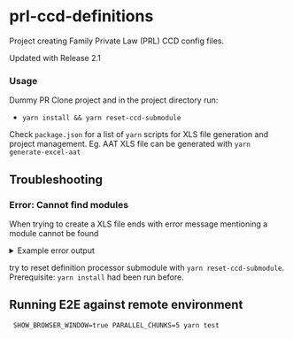 # prl-ccd-definitions

Project creating Family Private Law (PRL) CCD config files.

Updated with Release 2.1


### Usage

Dummy PR
Clone project and in the project directory run:
 - `yarn install && yarn reset-ccd-submodule`

Check `package.json` for a list of `yarn` scripts for XLS file generation and project management. Eg. AAT XLS file can
be generated with `yarn generate-excel-aat`

## Troubleshooting

### Error: Cannot find modules

When trying to create a XLS file ends with error message mentioning a module cannot be found

<details>
  <summary>Example error output</summary>

```sh
yarn run v1.22.5
$ TARGET_ENV=aat CCD_DEF_COS_URL=$npm_package_config_aat_cosUrl CCD_DEF_CCD_URL=$npm_package_config_aat_ccdUrl yarn run generate-excel -e *-prod.json
$ yarn --cwd ccd-definition-processor json2xlsx -D ../definitions/private-law/json -o ../definitions/private-law/xlsx/ccd-config-PRL-${TARGET_ENV:-base}.xlsx -e '*-prod.json'
$ node ./bin/json2xlsx -D ../definitions/private-law/json -o ../definitions/private-law/xlsx/ccd-config-PRL-aat.xlsx -e '*-prod.json'
node:internal/modules/cjs/loader:927
  throw err;
  ^

Error: Cannot find module 'matcher'
Require stack:
- [...]/prl-ccd-definitions/ccd-definition-processor/src/main/lib/file-utils.js
- [...]/prl-ccd-definitions/ccd-definition-processor/src/main/json2xlsx.js
- [...]/prl-ccd-definitions/ccd-definition-processor/bin/json2xlsx.js
    at Function.Module._resolveFilename (node:internal/modules/cjs/loader:924:15)
    at Function.Module._load (node:internal/modules/cjs/loader:769:27)
    at Module.require (node:internal/modules/cjs/loader:996:19)
    at require (node:internal/modules/cjs/helpers:92:18)
    at Object.<anonymous> ([...]/prl-ccd-definitions/ccd-definition-processor/src/main/lib/file-utils.js:4:17)
    at Module._compile (node:internal/modules/cjs/loader:1092:14)
    at Object.Module._extensions..js (node:internal/modules/cjs/loader:1121:10)
    at Module.load (node:internal/modules/cjs/loader:972:32)
    at Function.Module._load (node:internal/modules/cjs/loader:813:14)
    at Module.require (node:internal/modules/cjs/loader:996:19) {
  code: 'MODULE_NOT_FOUND',
  requireStack: [
    '[...]/prl-ccd-definitions/ccd-definition-processor/src/main/lib/file-utils.js',
    '[...]/prl-ccd-definitions/ccd-definition-processor/src/main/json2xlsx.js',
    '[...]/prl-ccd-definitions/ccd-definition-processor/bin/json2xlsx.js'
  ]
}
```

</details>

try to reset definition processor submodule with `yarn reset-ccd-submodule`. Prerequisite: `yarn install` had been run before. 

## Running E2E against remote environment
```$bash
 SHOW_BROWSER_WINDOW=true PARALLEL_CHUNKS=5 yarn test
```
